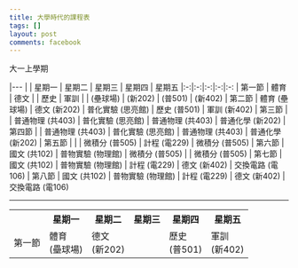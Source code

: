 ```yaml
---
title: 大學時代的課程表
tags: []
layout: post
comments: facebook
---
```


大一上學期

|---
| | 星期一 | 星期二 | 星期三 | 星期四 | 星期五
|:-:|:-:|:-:|:-:|:-:
| 第一節 | 體育 | 德文 | | 歷史 | 軍訓
|       |  (壘球場) | (新202) | (普501) | (新402)
| 第二節 | 體育 (壘球場) | 德文 (新202) | 普化實驗 (思亮館) | 歷史 (普501) | 軍訓 (新402)
| 第三節 | | 普通物理 (共403) | 普化實驗 (思亮館) | 普通物理 (共403) | 普通化學 (新202)
| 第四節 | | 普通物理 (共403) | 普化實驗 (思亮館) | 普通物理 (共403) | 普通化學 (新202)
| 第五節 | | | 微積分 (普505) | 計程 (電229) | 微積分 (普505)
| 第六節 | 國文 (共102) | 普物實驗 (物理館) | 微積分 (普505) | | 微積分 (普505)
| 第七節 | 國文 (共102) | 普物實驗 (物理館) | 計程 (電229) | 德文 (新402) | 交換電路 (電106)
| 第八節 | 國文 (共102) | 普物實驗 (物理館) | 計程 (電229) | 德文 (新402) | 交換電路 (電106)

----

<table>
  <tr>
    <th></th><th>星期一</th><th>星期二</th><th>星期三</th><th>星期四</th><th>星期五</th>
  </tr>
  <tr>
    <td>第一節</td><td>體育<br/>(壘球場)</td><td>德文<br/>(新202)</td><td></td><td>歷史<br/>(普501)</td><td>軍訓<br/>(新402)</td>
  </tr>
</table>
